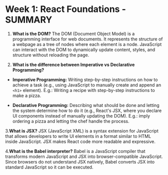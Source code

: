# Week 1: React Foundations - SUMMARY

1. **What is the DOM?**
The DOM (Document Object Model) is a programming interface for web documents. It represents the structure of a webpage as a tree of nodes where each element is a node. JavaScript can interact with the DOM to dynamically update content, styles, and structure without reloading the page.

2. **What is the difference between Imperative vs Declarative Programming?**

- **Imperative Programming:** Writing step-by-step instructions on how to achieve a task (e.g., using JavaScript to manually create and append an `<h1>` element). E.g.: Writing a recipe with step-by-step instructions to make a pizza.

- **Declarative Programming:** Describing what should be done and letting the system determine how to do it (e.g., React's JSX, where you declare UI components instead of manually updating the DOM). E.g.: imply ordering a pizza and letting the chef handle the process.

3.**What is JSX?**
JSX (JavaScript XML) is a syntax extension for JavaScript that allows developers to write UI elements in a format similar to HTML inside JavaScript. JSX makes React code more readable and expressive.

4.**What is the Babel interpreter?**
Babel is a JavaScript compiler that transforms modern JavaScript and JSX into browser-compatible JavaScript. Since browsers do not understand JSX natively, Babel converts JSX into standard JavaScript so it can be executed.
